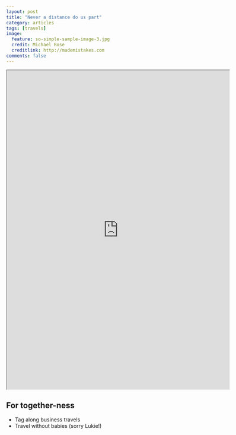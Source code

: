 ```yaml
---
layout: post
title: "Never a distance do us part"
category: articles
tags: [travels]
image:
  feature: so-simple-sample-image-3.jpg
  credit: Michael Rose
  creditlink: http://mademistakes.com
comments: false  
---
```


<iframe src="http://public.tableausoftware.com/views/DCLTravel/Travels?:embed=y&:display_count=no" width="600" height="860" seamless> </iframe>

## For together-ness
* Tag along business travels
* Travel without babies (sorry Lukie!) 
